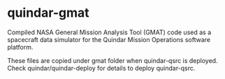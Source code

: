 # quindar-gmat
Compiled NASA General Mission Analysis Tool (GMAT) code used as a spacecraft data simulator for the Quindar Mission Operations software platform.

These files are copied under gmat folder when quindar-qsrc is deployed.  Check quindar/quindar-deploy for details to deploy quindar-qsrc. 
